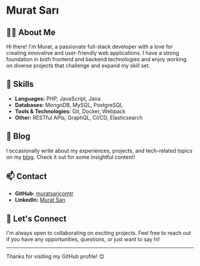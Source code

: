 # Murat Sarı

## 👨‍💻 About Me

Hi there! I'm Murat, a passionate full-stack developer with a love for creating innovative and user-friendly web applications. I have a strong foundation in both frontend and backend technologies and enjoy working on diverse projects that challenge and expand my skill set.

## 🚀 Skills

- **Languages:** PHP, JavaScript, Java
- **Databases:** MongoDB, MySQL, PostgreSQL
- **Tools & Technologies:** Git, Docker, Webpack
- **Other:** RESTful APIs, GraphQL, CI/CD, Elasticsearch

## 📝 Blog

I occasionally write about my experiences, projects, and tech-related topics on my [blog](https://muratsari.com.tr). Check it out for some insightful content!

## 📫 Contact

- **GitHub:** [muratsaricomtr](https://github.com/muratsaricomtr)
- **LinkedIn:** [Murat Sarı](https://www.linkedin.com/in/muratsari)

## 🤝 Let's Connect

I'm always open to collaborating on exciting projects. Feel free to reach out if you have any opportunities, questions, or just want to say hi!

---

Thanks for visiting my GitHub profile! 😊
